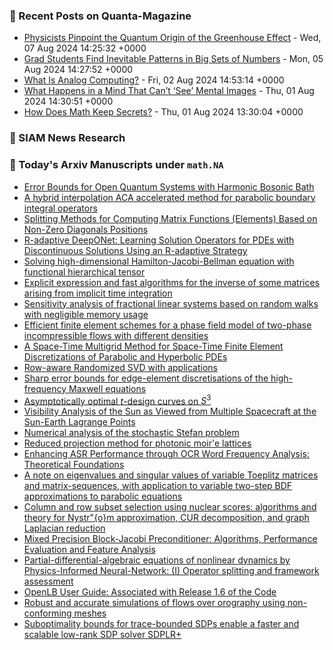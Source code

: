### 📝 Recent Posts on Quanta-Magazine
<!-- quanta starts -->
* <a href="https://www.quantamagazine.org/physicists-pinpoint-the-quantum-origin-of-the-greenhouse-effect-20240807/">Physicists Pinpoint the Quantum Origin of the Greenhouse Effect</a> - Wed, 07 Aug 2024 14:25:32 +0000
* <a href="https://www.quantamagazine.org/grad-students-find-inevitable-patterns-in-big-sets-of-numbers-20240805/">Grad Students Find Inevitable Patterns in Big Sets of Numbers</a> - Mon, 05 Aug 2024 14:27:52 +0000
* <a href="https://www.quantamagazine.org/what-is-analog-computing-20240802/">What Is Analog Computing?</a> - Fri, 02 Aug 2024 14:53:14 +0000
* <a href="https://www.quantamagazine.org/what-happens-in-a-mind-that-cant-see-mental-images-20240801/">What Happens in a Mind That Can’t ‘See’ Mental Images</a> - Thu, 01 Aug 2024 14:30:51 +0000
* <a href="https://www.quantamagazine.org/how-does-math-keep-secrets-20240801/">How Does Math Keep Secrets?</a> - Thu, 01 Aug 2024 13:30:04 +0000
<!-- quanta ends -->

### 📝 SIAM News Research
<!-- siam-news starts -->

<!-- siam-news ends -->

### 📝 Today's Arxiv Manuscripts under ``math.NA``
<!-- arxiv-math-na starts -->
* <a href="https://arxiv.org/abs/2408.04009">Error Bounds for Open Quantum Systems with Harmonic Bosonic Bath</a>
* <a href="https://arxiv.org/abs/2408.04080">A hybrid interpolation ACA accelerated method for parabolic boundary integral operators</a>
* <a href="https://arxiv.org/abs/2408.04128">Splitting Methods for Computing Matrix Functions (Elements) Based on Non-Zero Diagonals Positions</a>
* <a href="https://arxiv.org/abs/2408.04157">R-adaptive DeepONet: Learning Solution Operators for PDEs with Discontinuous Solutions Using an R-adaptive Strategy</a>
* <a href="https://arxiv.org/abs/2408.04209">Solving high-dimensional Hamilton-Jacobi-Bellman equation with functional hierarchical tensor</a>
* <a href="https://arxiv.org/abs/2408.04316">Explicit expression and fast algorithms for the inverse of some matrices arising from implicit time integration</a>
* <a href="https://arxiv.org/abs/2408.04351">Sensitivity analysis of fractional linear systems based on random walks with negligible memory usage</a>
* <a href="https://arxiv.org/abs/2408.04371">Efficient finite element schemes for a phase field model of two-phase incompressible flows with different densities</a>
* <a href="https://arxiv.org/abs/2408.04372">A Space-Time Multigrid Method for Space-Time Finite Element Discretizations of Parabolic and Hyperbolic PDEs</a>
* <a href="https://arxiv.org/abs/2408.04503">Row-aware Randomized SVD with applications</a>
* <a href="https://arxiv.org/abs/2408.04507">Sharp error bounds for edge-element discretisations of the high-frequency Maxwell equations</a>
* <a href="https://arxiv.org/abs/2408.04044">Asymptotically optimal $t$-design curves on $S^3$</a>
* <a href="https://arxiv.org/abs/2408.04208">Visibility Analysis of the Sun as Viewed from Multiple Spacecraft at the Sun-Earth Lagrange Points</a>
* <a href="https://arxiv.org/abs/2306.12668">Numerical analysis of the stochastic Stefan problem</a>
* <a href="https://arxiv.org/abs/2309.09238">Reduced projection method for photonic moir'e lattices</a>
* <a href="https://arxiv.org/abs/2405.02995">Enhancing ASR Performance through OCR Word Frequency Analysis: Theoretical Foundations</a>
* <a href="https://arxiv.org/abs/2407.00792">A note on eigenvalues and singular values of variable Toeplitz matrices and matrix-sequences, with application to variable two-step BDF approximations to parabolic equations</a>
* <a href="https://arxiv.org/abs/2407.01698">Column and row subset selection using nuclear scores: algorithms and theory for Nystr"{o}m approximation, CUR decomposition, and graph Laplacian reduction</a>
* <a href="https://arxiv.org/abs/2407.15973">Mixed Precision Block-Jacobi Preconditioner: Algorithms, Performance Evaluation and Feature Analysis</a>
* <a href="https://arxiv.org/abs/2408.01914">Partial-differential-algebraic equations of nonlinear dynamics by Physics-Informed Neural-Network: (I) Operator splitting and framework assessment</a>
* <a href="https://arxiv.org/abs/2307.11752">OpenLB User Guide: Associated with Release 1.6 of the Code</a>
* <a href="https://arxiv.org/abs/2402.07759">Robust and accurate simulations of flows over orography using non-conforming meshes</a>
* <a href="https://arxiv.org/abs/2406.10407">Suboptimality bounds for trace-bounded SDPs enable a faster and scalable low-rank SDP solver SDPLR+</a>
<!-- arxiv-math-na ends -->
